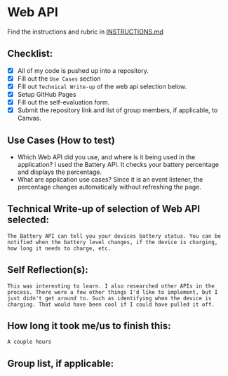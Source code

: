 # Web API

Find the instructions and rubric in [INSTRUCTIONS.md](INSTRUCTIONS.md)

## Checklist:

- [x] All of my code is pushed up into a repository.
- [x] Fill out the `Use Cases` section
- [x] Fill out `Technical Write-up` of the web api selection below.
- [x] Setup GitHub Pages
- [x] Fill out the self-evaluation form.
- [x] Submit the repository link and list of group members, if applicable, to Canvas.

## Use Cases (How to test)

* Which Web API did you use, and where is it being used in the application?
    I used the Battery API. It checks your battery percentage and displays the percentage.
* What are application use cases?
    Since it is an event listener, the percentage changes automatically without refreshing the page.

## Technical Write-up of selection of Web API selected:

    The Battery API can tell you your devices battery status. You can be notified when the battery level changes, if the device is charging, how long it needs to charge, etc.

## Self Reflection(s):

    This was interesting to learn. I also researched other APIs in the process. There were a few other things I'd like to implement, but I just didn't get around to. Such as identifying when the device is charging. That would have been cool if I could have pulled it off.

## How long it took me/us to finish this:

    A couple hours

## Group list, if applicable:
